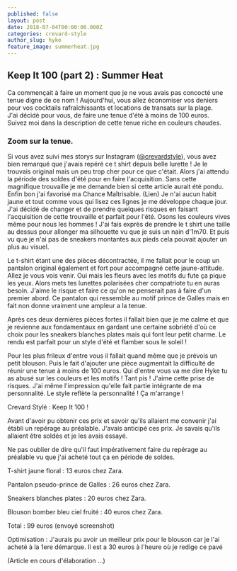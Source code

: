 ```yaml
---
published: false
layout: post
date: 2018-07-04T00:00:00.000Z
categories: crevard-style
author_slug: hyke
feature_image: summerheat.jpg
---
```

## Keep It 100 (part 2) : Summer Heat

Ca commençait à faire un moment que je ne vous avais pas concocté une tenue digne de ce nom ! Aujourd'hui, vous allez économiser vos deniers pour vos cocktails rafraîchissants et locations de transats sur la plage.  
J'ai décidé pour vous, de faire une tenue d'été à moins de 100 euros. Suivez moi dans la description de cette tenue riche en couleurs chaudes.

### Zoom sur la tenue.

Si vous avez suivi mes storys sur Instagram ([@crevardstyle](https://www.instagram.com/crevardstyle/)), vous avez bien remarqué que j'avais repéré ce t shirt depuis belle lurette ! Je le trouvais original mais un peu trop cher pour ce que c'était. Alors j'ai attendu la période des soldes d'été pour en faire l'acquisition. Sans cette magnifique trouvaille je me demande bien si cette article aurait été pondu. Enfin bon j'ai favorisé ma Chance Maîtrisable. (Lien)
Je n'ai aucun habit jaune et tout comme vous qui lisez ces lignes je me développe chaque jour. J'ai décidé de changer et de prendre quelques risques en faisant l'acquisition de cette trouvaille et parfait pour l'été. Osons les couleurs vives même pour nous les hommes !
J'ai fais exprès de prendre le t shirt une taille au dessus pour allonger ma silhouette vu que je suis un nain d'1m70. Et puis vu que je n'ai pas de sneakers montantes aux pieds cela pouvait ajouter un plus au visuel.

Le t-shirt étant une des pièces décontractée, il me fallait pour le coup un pantalon original également et fort pour accompagné cette jaune-attitude. Allez je vous vois venir. Oui mais les fleurs avec les motifs du fute ça pique les yeux. Alors mets tes lunettes polarisées cher compatriote tu en auras besoin. J'aime le risque et faire ce qu'on ne penserait pas à faire d'un premier abord. 
Ce pantalon qui ressemble au motif prince de Galles mais en fait non donne vraiment une ampleur a la tenue.

Après ces deux dernières pièces fortes il fallait bien que je me calme et que je revienne aux fondamentaux en gardant une certaine sobriété d'où ce choix pour les sneakers blanches plates mais qui font leur petit charme. Le rendu est parfait pour un style d'été et flamber sous le soleil !

Pour les plus frileux d'entre vous il fallait quand même que je prévois un petit blouson. Puis le fait d'ajouter une pièce augmentait la difficulté de réunir une tenue à moins de 100 euros. Qui d'entre vous va me dire Hyke tu as abusé sur les couleurs et les motifs ! Tant pis ! J'aime cette prise de risques. J'ai même l'impression qu'elle fait partie intégrante de ma personnalité. Le style reflète la personnalité ! Ça m'arrange !

Crevard Stylé : Keep It 100 !

Avant d'avoir pu obtenir ces prix et savoir qu'ils allaient me convenir j'ai établi un repérage au préalable. J'avais anticipé ces prix. Je savais qu'ils allaient être soldés et je les avais essayé. 

Ne pas oublier de dire qu'il faut impérativement faire du repérage au préalable vu que j'ai acheté tout ça en période de soldes.

T-shirt jaune floral : 13 euros chez Zara.

Pantalon pseudo-prince de Galles : 26 euros chez Zara.

Sneakers blanches plates : 20 euros chez Zara.

Blouson bomber bleu ciel fruité : 40 euros chez Zara.

Total : 99 euros (envoyé screenshot)

Optimisation : J'aurais pu avoir un meilleur prix pour le blouson car je l'ai acheté à la 1ere démarque. Il est a 30 euros à l'heure où je redige ce pavé

(Article en cours d'élaboration ...)